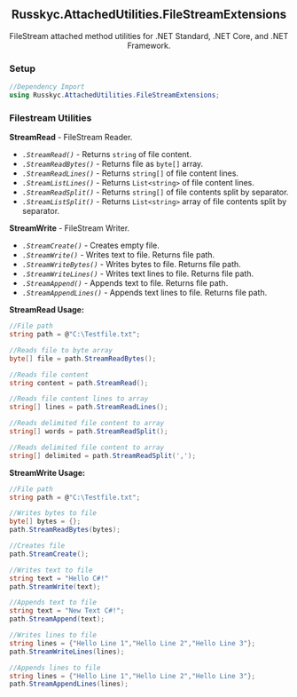 ﻿<h2 align="center">Russkyc.AttachedUtilities.FileStreamExtensions</h2>

<p align="center">
FileStream attached method utilities for .NET Standard, .NET Core, and .NET Framework.
</p>

### Setup
```csharp
//Dependency Import
using Russkyc.AttachedUtilities.FileStreamExtensions;
```

### Filestream Utilities

**StreamRead** - FileStream Reader.
- _`.StreamRead()`_ - Returns `string` of file content.
- _`.StreamReadBytes()`_ - Returns file as `byte[]` array.
- _`.StreamReadLines()`_ - Returns `string[]` of file content lines.
- _`.StreamListLines()`_ - Returns `List<string>` of file content lines.
- _`.StreamReadSplit()`_ - Returns `string[]` of file contents split by separator.
- _`.StreamListSplit()`_ - Returns `List<string>` array of file contents split by separator.

**StreamWrite** - FileStream Writer.
- _`.StreamCreate()`_ - Creates empty file.
- _`.StreamWrite()`_ - Writes text to file. Returns file path.
- _`.StreamWriteBytes()`_ - Writes bytes to file. Returns file path.
- _`.StreamWriteLines()`_ - Writes text lines to file. Returns file path.
- _`.StreamAppend()`_ - Appends text to file. Returns file path.
- _`.StreamAppendLines()`_ - Appends text lines to file. Returns file path.

**StreamRead Usage:**

```csharp
//File path
string path = @"C:\Testfile.txt";

//Reads file to byte array
byte[] file = path.StreamReadBytes();

//Reads file content
string content = path.StreamRead();

//Reads file content lines to array
string[] lines = path.StreamReadLines();

//Reads delimited file content to array
string[] words = path.StreamReadSplit();

//Reads delimited file content to array
string[] delimited = path.StreamReadSplit(',');
```

**StreamWrite Usage:**

```csharp
//File path
string path = @"C:\Testfile.txt";

//Writes bytes to file
byte[] bytes = {};
path.StreamReadBytes(bytes);

//Creates file
path.StreamCreate();

//Writes text to file
string text = "Hello C#!"
path.StreamWrite(text);

//Appends text to file
string text = "New Text C#!";
path.StreamAppend(text);

//Writes lines to file
string lines = {"Hello Line 1","Hello Line 2","Hello Line 3"};
path.StreamWriteLines(lines);

//Appends lines to file
string lines = {"Hello Line 1","Hello Line 2","Hello Line 3"};
path.StreamAppendLines(lines);
```

